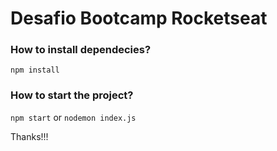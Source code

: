 # Desafio Bootcamp Rocketseat

### How to install dependecies?

`npm install`

### How to start the project?

`npm start` or `nodemon index.js`

Thanks!!!
